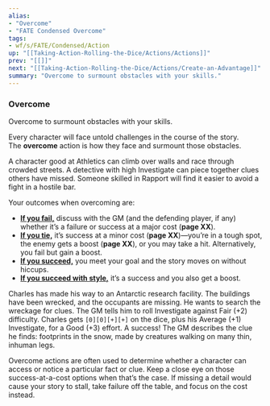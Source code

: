 ```yaml
---
alias:
- "Overcome"
- "FATE Condensed Overcome"
tags:
- wf/s/FATE/Condensed/Action
up: "[[Taking-Action-Rolling-the-Dice/Actions/Actions]]"
prev: "[[]]"
next: "[[Taking-Action-Rolling-the-Dice/Actions/Create-an-Advantage]]"
summary: "Overcome to surmount obstacles with your skills."
---
```

### Overcome

Overcome to surmount obstacles with your skills.

Every character will face untold challenges in the course of the story. The **overcome** action is how they face and surmount those obstacles.

A character good at Athletics can climb over walls and race through crowded streets. A detective with high Investigate can piece together clues others have missed. Someone skilled in Rapport will find it easier to avoid a fight in a hostile bar.

Your outcomes when overcoming are:

- **[If you fail,](../Outcomes/Failure.md)** discuss with the GM (and the defending player, if any) whether it’s a failure or success at a major cost (**page XX**).
- **[If you tie,](../Outcomes/Tie.md)** it’s success at a minor cost (**page XX**)—you’re in a tough spot, the enemy gets a boost (**page XX**), or you may take a hit. Alternatively, you fail but gain a boost.
- **[If you succeed,](../Outcomes/Success.md)** you meet your goal and the story moves on without hiccups.
- **[If you succeed with style,](../Outcomes/Success-with-Style.md)** it’s a success and you also get a boost.

Charles has made his way to an Antarctic research facility. The buildings have been wrecked, and the occupants are missing. He wants to search the wreckage for clues. The GM tells him to roll Investigate against Fair (+2) difficulty. Charles gets `[0][0][+][+]` on the dice, plus his Average (+1) Investigate, for a Good (+3) effort. A success! The GM describes the clue he finds: footprints in the snow, made by creatures walking on many thin, inhuman legs.

Overcome actions are often used to determine whether a character can access or notice a particular fact or clue. Keep a close eye on those success-at-a-cost options when that’s the case. If missing a detail would cause your story to stall, take failure off the table, and focus on the cost instead.